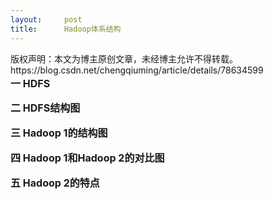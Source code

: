 ```yaml
---
layout:     post
title:      Hadoop体系结构
---
```

<div id="article_content" class="article_content clearfix csdn-tracking-statistics" data-pid="blog" data-mod="popu_307" data-dsm="post">
								<div class="article-copyright">
					版权声明：本文为博主原创文章，未经博主允许不得转载。					https://blog.csdn.net/chengqiuming/article/details/78634599				</div>
								            <link rel="stylesheet" href="https://csdnimg.cn/release/phoenix/template/css/ck_htmledit_views-f76675cdea.css">
						<div class="htmledit_views" id="content_views">
                
<div><span style="font-size:12pt;"><strong>一 HDFS</strong></span></div>
<div><span style="color:rgb(186,0,255);font-size:12pt;"><img src="https://img-blog.csdn.net/20171125215800454?watermark/2/text/aHR0cDovL2Jsb2cuY3Nkbi5uZXQvY2hlbmdxaXVtaW5n/font/5a6L5L2T/fontsize/400/fill/I0JBQkFCMA==/dissolve/70/gravity/Center" alt=""></span></div>
<div><br></div>
<div><span style="font-size:12pt;line-height:23px;"><strong>二 HDFS结构图</strong></span></div>
<div><span style="color:rgb(186,0,255);font-size:12pt;"><img src="https://img-blog.csdn.net/20171125215816614?watermark/2/text/aHR0cDovL2Jsb2cuY3Nkbi5uZXQvY2hlbmdxaXVtaW5n/font/5a6L5L2T/fontsize/400/fill/I0JBQkFCMA==/dissolve/70/gravity/Center" alt=""></span></div>
<div><br></div>
<div><span style="font-size:12pt;line-height:23px;"><strong>三 Hadoop 1的结构图</strong></span></div>
<div><span style="color:rgb(186,0,255);font-size:12pt;"><img src="https://img-blog.csdn.net/20171125215832667?watermark/2/text/aHR0cDovL2Jsb2cuY3Nkbi5uZXQvY2hlbmdxaXVtaW5n/font/5a6L5L2T/fontsize/400/fill/I0JBQkFCMA==/dissolve/70/gravity/Center" alt=""></span></div>
<div><br></div>
<div><span style="font-size:12pt;line-height:23px;"><strong>四 Hadoop 1和Hadoop 2的对比图</strong></span></div>
<div><span style="color:rgb(186,0,255);font-size:12pt;"><img src="https://img-blog.csdn.net/20171125215851040?watermark/2/text/aHR0cDovL2Jsb2cuY3Nkbi5uZXQvY2hlbmdxaXVtaW5n/font/5a6L5L2T/fontsize/400/fill/I0JBQkFCMA==/dissolve/70/gravity/Center" alt=""></span></div>
<div><br></div>
<div><span style="font-size:12pt;line-height:23px;"><strong>五 </strong></span><span style="font-size:12pt;line-height:23px;"><strong>Hadoop 2的特点</strong></span></div>
<div><span style="font-size:12pt;color:rgb(186,0,255);"><img src="https://img-blog.csdn.net/20171125215921518?watermark/2/text/aHR0cDovL2Jsb2cuY3Nkbi5uZXQvY2hlbmdxaXVtaW5n/font/5a6L5L2T/fontsize/400/fill/I0JBQkFCMA==/dissolve/70/gravity/Center" alt=""></span></div>
<div><span style="font-size:12pt;color:rgb(186,0,255);"><br></span></div>
<div><span style="font-size:12pt;color:rgb(186,0,255);"><br></span></div>
<div><span style="font-size:12pt;color:rgb(186,0,255);"><img src="https://img-blog.csdn.net/20171125215941508?watermark/2/text/aHR0cDovL2Jsb2cuY3Nkbi5uZXQvY2hlbmdxaXVtaW5n/font/5a6L5L2T/fontsize/400/fill/I0JBQkFCMA==/dissolve/70/gravity/Center" alt=""></span></div>
<div><span style="font-size:12pt;color:rgb(186,0,255);"><br></span></div>
            </div>
                </div>